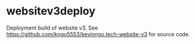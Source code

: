 # websitev3deploy
Deployment build of website v3. See https://github.com/kngo5553/kevinngo.tech-website-v3 for source code.

